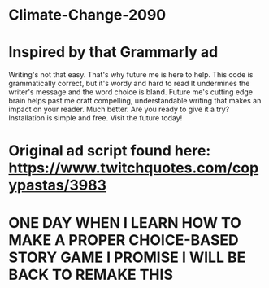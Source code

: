 # Climate-Change-2090

# Inspired by that Grammarly ad


Writing's not that easy.
That's why future me is here to help.
This code is grammatically correct,
but it's wordy and hard to read
It undermines the writer's message
and the word choice is bland.
Future me's cutting edge brain helps past me craft compelling,
understandable writing that makes an impact on your reader.
Much better.
Are you ready to give it a try?
Installation is simple and free.
Visit the future today!

# Original ad script found here: https://www.twitchquotes.com/copypastas/3983

# ONE DAY WHEN I LEARN HOW TO MAKE A PROPER CHOICE-BASED STORY GAME I PROMISE I WILL BE BACK TO REMAKE THIS #

